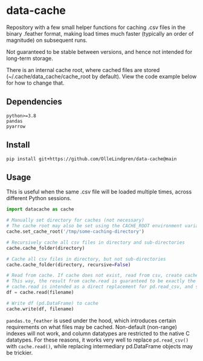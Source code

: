 # data-cache

Repository with a few small helper functions for caching .csv files in the binary .feather format, making load times much faster (typically an order of magnitude) on subsequent runs. 

Not guaranteed to be stable between versions, and hence not intended for long-term storage.

There is an internal cache root, where cached files are stored (~/.cache/data_cache/cache_root by default). View the code example below for how to change that.

## Dependencies

```
python>=3.8
pandas
pyarrow
```

## Install

`pip install git+https://github.com/OlleLindgren/data-cache@main`

## Usage

This is useful when the same .csv file will be loaded multiple times, across different Python sessions.

```python
import datacache as cache

# Manually set directory for caches (not necessary)
# The cache root may also be set using the CACHE_ROOT environment variable.
cache.set_cache_root('/tmp/some-caching-directory')

# Recursively cache all csv files in directory and sub-directories
cache.cache_folder(directory)

# Cache all csv files in directory, but not sub-directories
cache.cache_folder(directory, recursive=False)

# Read from cache. If cache does not exist, read from csv, create cache, then read from cache. 
# This way, the result from cache.read is guaranteed to be exactly the same regardless of which method is used.
# cache.read is intended as a direct replacement for pd.read_csv, and supports the same keyword arguments.
df = cache.read(filename)

# Write df (pd.DataFrame) to cache
cache.write(df, filename)
```

`pandas.to_feather` is used under the hood, which introduces certain requirements on what files may be cached. Non-default (non-range) indexes will not work, and column datatypes are restricted to the native C datatypes. For these reasons, it works very well to replace `pd.read_csv()` with `cache.read()`, while replacing intermediary pd.DataFrame objects may be trickier.
